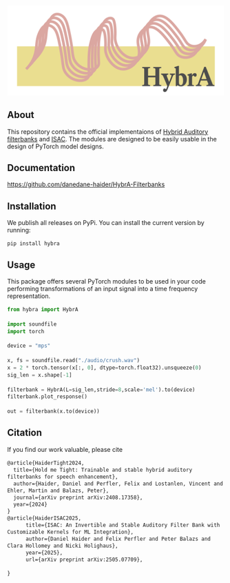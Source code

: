 ![Logo](https://github.com/danedane-haider/HybrA-Filterbanks/blob/main/HybrA.png)

## About
This repository contains the official implementaions of [Hybrid Auditory filterbanks](https://arxiv.org/abs/2408.17358) and [ISAC](https://arxiv.org/abs/2505.07709). The modules are designed to be easily usable in the design of PyTorch model designs.

## Documentation
https://github.com/danedane-haider/HybrA-Filterbanks

## Installation
We publish all releases on PyPi. You can install the current version by running:
```
pip install hybra
```

## Usage
This package offers several PyTorch modules to be used in your code performing transformations of an input signal into a time frequency representation.
```python
from hybra import HybrA

import soundfile
import torch

device = "mps"

x, fs = soundfile.read("./audio/crush.wav")
x = 2 * torch.tensor(x[:, 0], dtype=torch.float32).unsqueeze(0)
sig_len = x.shape[-1]

filterbank = HybrA(L=sig_len,stride=8,scale='mel').to(device)
filterbank.plot_response()

out = filterbank(x.to(device))
```

## Citation

If you find our work valuable, please cite

```
@article{HaiderTight2024,
  title={Hold me Tight: Trainable and stable hybrid auditory filterbanks for speech enhancement},
  author={Haider, Daniel and Perfler, Felix and Lostanlen, Vincent and Ehler, Martin and Balazs, Peter},
  journal={arXiv preprint arXiv:2408.17358},
  year={2024}
}
@article{HaiderISAC2025,
      title={ISAC: An Invertible and Stable Auditory Filter Bank with Customizable Kernels for ML Integration}, 
      author={Daniel Haider and Felix Perfler and Peter Balazs and Clara Hollomey and Nicki Holighaus},
      year={2025},
      url={arXiv preprint arXiv:2505.07709}, 

}
```
